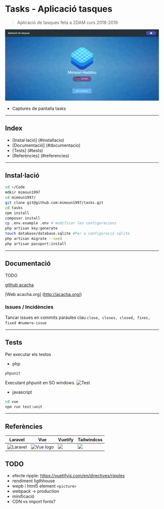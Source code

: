 # Tasks - Aplicació tasques 

> Aplicació de tasques feta a 2DAM curs 2018-2019

[![Captura pantalla](public/img/capturatasks.PNG)]()

- Captures de pantalla tasks



---

## Index

- [Instal·lació] (#installacio)
- [Documentació] (#documentacio)
- [Tests] (#tests)
- [Referències] (#referencies)

---

## Instal·lació

```bash
cd ~/Code
mdkir mimoun1997
cd mimoun1997/
git clone git@github.com:mimoun1997/tasks.git
cd tasks
npm install
composer install
cp .env.example .env # modificar les configuracions
php artisan key:generate
touch database/database.sqlite #Per a configuració sqlite
php artisan migrate --seed
php artisan passport:install
```



---

## Documentació

TODO

<a href="https://github.com/acacha/tasks">github acacha</a>

[Web acacha.org] (http://acacha.org/)


### Issues / Incidències
Tancar issues en commits paraules clau
````close, closes, closed, fixes, fixed #numero-issue````




---
## Tests

Per executar els testos
- php
```bash
phpunit
```
Executant phpunit en SO windows.
![Test](public/img/tests.gif)

- javascript
```bash
cd vue
npm run test:unit
```
---

## Referències

| Laravel                                                      | Vue                                                          | Vuetify                                                      | Tailwindcss                                                  |
| ------------------------------------------------------------ | ------------------------------------------------------------ | ------------------------------------------------------------ | ------------------------------------------------------------ |
| ![Laravel](https://camo.githubusercontent.com/5ceadc94fd40688144b193fd8ece2b805d79ca9b/68747470733a2f2f6c61726176656c2e636f6d2f6173736574732f696d672f636f6d706f6e656e74732f6c6f676f2d6c61726176656c2e737667) | <img width="100" src="https://vuejs.org/images/logo.png" alt="Vue logo"> | <img width="100" src="https://cdn.vuetifyjs.com/images/logos/logo.svg"> | <img width="200" src="https://tailwindcss.com/img/tailwind.svg"> |


## TODO
+ efecte ripple: https://vuetifyjs.com/en/directives/ripples
+ rendiment ligthhouse
+ wepb i html5 element `<picture>`
+ webpack -> production
+ minificació
+ CDN vs import fonts?